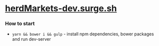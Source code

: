 # [herdMarkets-dev.surge.sh](http://herdMarkets-dev.surge.sh/)

### How to start
* `yarn && bower i && gulp` - install npm dependencies, bower packages and run dev-server
